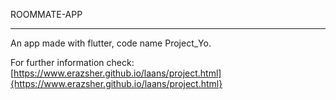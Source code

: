 ROOMMATE-APP
____________________________________________________________________

An app made with flutter, code name Project_Yo. 

For further information check:[https://www.erazsher.github.io/laans/project.html]{https://www.erazsher.github.io/laans/project.html}







































